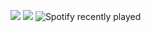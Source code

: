 ![](https://github.com/OMD0118/stats/blob/master/generated/overview.svg#gh-dark-mode-only)
![](https://github.com/OMD0118/stats/blob/master/generated/languages.svg#gh-dark-mode-only)
![Spotify recently played](https://spotify-recently-played-readme.vercel.app/api?user=314rxzazn6kkma6z2ax2jibmpreu&width=730)


